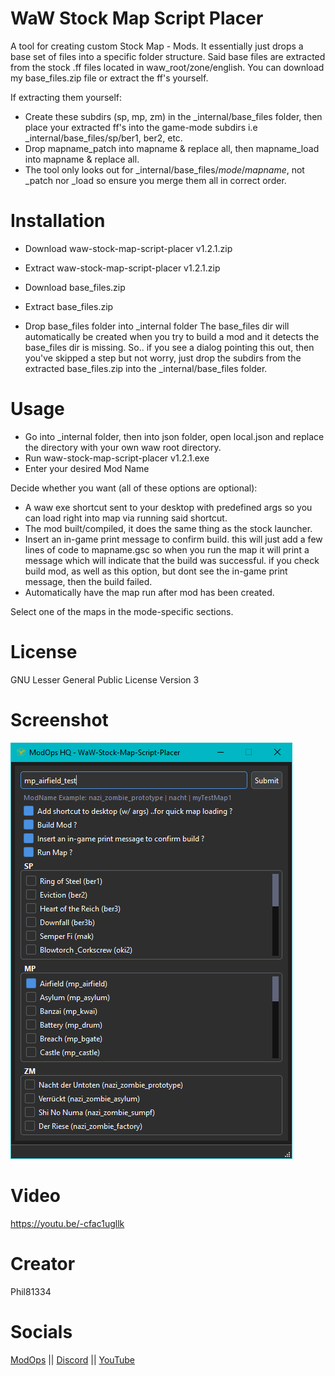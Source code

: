 # WaW Stock Map Script Placer

A tool for creating custom Stock Map - Mods.
It essentially just drops a base set of files into a specific folder structure.
Said base files are extracted from the stock .ff files located in waw_root/zone/english.
You can download my base_files.zip file or extract the ff's yourself.

If extracting them yourself:
- Create these subdirs (sp, mp, zm) in the _internal/base_files folder, then place your extracted ff's into the game-mode subdirs
    i.e _internal/base_files/sp/ber1, ber2, etc.
- Drop mapname_patch into mapname & replace all, then mapname_load into mapname & replace all.
- The tool only looks out for _internal/base_files/*mode*/*mapname*, not _patch nor _load so ensure you merge them all in correct order.

# Installation

- Download waw-stock-map-script-placer v1.2.1.zip
- Extract waw-stock-map-script-placer v1.2.1.zip

- Download base_files.zip
- Extract base_files.zip

- Drop base_files folder into _internal folder
    The base_files dir will automatically be created when you try to build a mod and it detects the base_files dir is missing.
    So.. if you see a dialog pointing this out, then you've skipped a step but not worry, just drop the subdirs from the extracted base_files.zip into the _internal/base_files folder.

# Usage

- Go into _internal folder, then into json folder, open local.json and replace the directory with your own waw root directory.
- Run waw-stock-map-script-placer v1.2.1.exe
- Enter your desired Mod Name

Decide whether you want (all of these options are optional):
- A waw exe shortcut sent to your desktop with predefined args so you can load right into map via running said shortcut.
- The mod built/compiled, it does the same thing as the stock launcher.
- Insert an in-game print message to confirm build. this will just add a few lines of code to mapname.gsc so when you run the map it will print a message which will indicate that the build was successful. if you check build mod, as well as this option, but dont see the in-game print message, then the build failed.
- Automatically have the map run after mod has been created.

Select one of the maps in the mode-specific sections.

# License

GNU Lesser General Public License Version 3

# Screenshot

![alt text](docs/screenshot1.png)

# Video

https://youtu.be/-cfac1ugllk

# Creator

Phil81334

# Socials

[ModOps](https://modopshq.com) || [Discord](https://discord.gg/SEkBECkt2Q) || [YouTube](https://www.youtube.com/@modopshq)